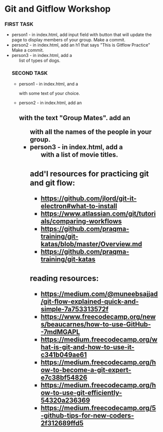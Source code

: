 # Git and Gitflow Workshop
<!-- Created by [Alyssa Graham](https://github.com/agraham0925) and [Marie Trull](https://github.com/marietrull) to help web development students practice the gitflow process in a team setting. -->

### FIRST TASK
* person1 - in index.html, add input field with button that will update the page to display members of your group. Make a commit.
* person2 - in index.html, add an h1 that says "This is Gitflow Practice" Make a commit.
* person3 - in index.html, add a <ul> list of types of dogs.


### SECOND TASK
* person1 - in index.html, and a <p> with some text of your choice.
* person2 - in index.html, add an <h2> with the text "Group Mates". add an <ul> with all the names of the people in your group.
* person3 - in index.html, add a <ul> with a list of movie titles.

### add'l resources for practicing git and git flow:
* https://github.com/jlord/git-it-electron#what-to-install
* https://www.atlassian.com/git/tutorials/comparing-workflows
* https://github.com/praqma-training/git-katas/blob/master/Overview.md
* https://github.com/praqma-training/git-katas

### reading resources:
* https://medium.com/@muneebsajjad/git-flow-explained-quick-and-simple-7a753313572f
* https://www.freecodecamp.org/news/beaucarnes/how-to-use-GitHub--7mdMGAPL
* https://medium.freecodecamp.org/what-is-git-and-how-to-use-it-c341b049ae61
* https://medium.freecodecamp.org/how-to-become-a-git-expert-e7c38bf54826
* https://medium.freecodecamp.org/how-to-use-git-efficiently-54320a236369
* https://medium.freecodecamp.org/5-github-tips-for-new-coders-2f312689ffd5 